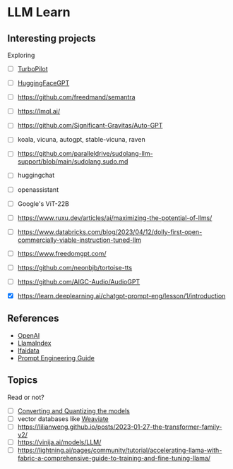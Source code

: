 # LLM Learn


## Interesting projects



Exploring
- [ ] [TurboPilot](https://github.com/ravenscroftj/turbopilot)
- [ ] [HuggingFaceGPT](https://paperswithcode.com/paper/hugginggpt-solving-ai-tasks-with-chatgpt-and)
- [ ] https://github.com/freedmand/semantra
- [ ] https://lmql.ai/
- [ ] https://github.com/Significant-Gravitas/Auto-GPT
- [ ] koala, vicuna, autogpt, stable-vicuna, raven
- [ ] https://github.com/paralleldrive/sudolang-llm-support/blob/main/sudolang.sudo.md
- [ ] huggingchat
- [ ] openassistant
- [ ] Google's ViT-22B
- [ ] https://www.ruxu.dev/articles/ai/maximizing-the-potential-of-llms/
- [ ] https://www.databricks.com/blog/2023/04/12/dolly-first-open-commercially-viable-instruction-tuned-llm
- [ ] https://www.freedomgpt.com/
- [ ] https://github.com/neonbjb/tortoise-tts
- [ ] https://github.com/AIGC-Audio/AudioGPT
- [x] https://learn.deeplearning.ai/chatgpt-prompt-eng/lesson/1/introduction



## References


- [OpenAI](https://platform.openai.com/docs/guides/completion/introduction)
- [LlamaIndex](https://gpt-index.readthedocs.io/en/latest/guides/primer/usage_pattern.html)
- [lfaidata](https://lfaidata.foundation/projects/)
- [Prompt Engineering Guide](https://github.com/dair-ai/Prompt-Engineering-Guide)

## Topics

Read or not?
- [ ] [Converting and Quantizing the models](https://github.com/ravenscroftj/turbopilot/wiki/Converting-and-Quantizing-The-Models)
- [ ] vector databases like [Weaviate](https://weaviate.io)
- [ ] https://lilianweng.github.io/posts/2023-01-27-the-transformer-family-v2/
- [ ] https://vinija.ai/models/LLM/
- [ ] https://lightning.ai/pages/community/tutorial/accelerating-llama-with-fabric-a-comprehensive-guide-to-training-and-fine-tuning-llama/
